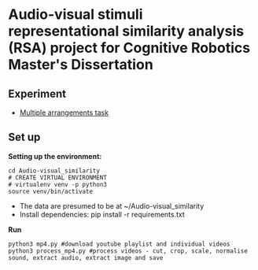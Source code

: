 # Audio-visual stimuli representational similarity analysis (RSA) project for Cognitive Robotics Master's Dissertation 

## Experiment 
- [Multiple arrangements task](https://meadows-research.com/experiments/Audio-Visual_RSA/)

## Set up ## 
**Setting up the environment:**

```
cd Audio-visual_similarity 
# CREATE VIRTUAL ENVIRONMENT
# virtualenv venv -p python3
source venv/bin/activate
```
- The data are presumed to be at ~/Audio-visual_similarity
- Install dependencies: pip install -r requirements.txt

**Run**
```
python3 mp4.py #download youtube playlist and individual videos 
python3 process_mp4.py #process videos - cut, crop, scale, normalise sound, extract audio, extract image and save
```
